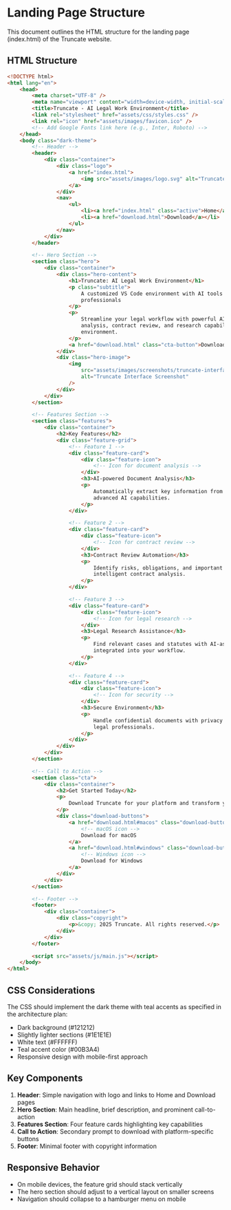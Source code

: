 # Landing Page Structure

This document outlines the HTML structure for the landing page (index.html) of the Truncate website.

## HTML Structure

```html
<!DOCTYPE html>
<html lang="en">
	<head>
		<meta charset="UTF-8" />
		<meta name="viewport" content="width=device-width, initial-scale=1.0" />
		<title>Truncate - AI Legal Work Environment</title>
		<link rel="stylesheet" href="assets/css/styles.css" />
		<link rel="icon" href="assets/images/favicon.ico" />
		<!-- Add Google Fonts link here (e.g., Inter, Roboto) -->
	</head>
	<body class="dark-theme">
		<!-- Header -->
		<header>
			<div class="container">
				<div class="logo">
					<a href="index.html">
						<img src="assets/images/logo.svg" alt="Truncate Logo" />
					</a>
				</div>
				<nav>
					<ul>
						<li><a href="index.html" class="active">Home</a></li>
						<li><a href="download.html">Download</a></li>
					</ul>
				</nav>
			</div>
		</header>

		<!-- Hero Section -->
		<section class="hero">
			<div class="container">
				<div class="hero-content">
					<h1>Truncate: AI Legal Work Environment</h1>
					<p class="subtitle">
						A customized VS Code environment with AI tools for legal
						professionals
					</p>
					<p>
						Streamline your legal workflow with powerful AI-assisted document
						analysis, contract review, and research capabilities in a secure
						environment.
					</p>
					<a href="download.html" class="cta-button">Download Now</a>
				</div>
				<div class="hero-image">
					<img
						src="assets/images/screenshots/truncate-interface.png"
						alt="Truncate Interface Screenshot"
					/>
				</div>
			</div>
		</section>

		<!-- Features Section -->
		<section class="features">
			<div class="container">
				<h2>Key Features</h2>
				<div class="feature-grid">
					<!-- Feature 1 -->
					<div class="feature-card">
						<div class="feature-icon">
							<!-- Icon for document analysis -->
						</div>
						<h3>AI-powered Document Analysis</h3>
						<p>
							Automatically extract key information from legal documents with
							advanced AI capabilities.
						</p>
					</div>

					<!-- Feature 2 -->
					<div class="feature-card">
						<div class="feature-icon">
							<!-- Icon for contract review -->
						</div>
						<h3>Contract Review Automation</h3>
						<p>
							Identify risks, obligations, and important clauses with
							intelligent contract analysis.
						</p>
					</div>

					<!-- Feature 3 -->
					<div class="feature-card">
						<div class="feature-icon">
							<!-- Icon for legal research -->
						</div>
						<h3>Legal Research Assistance</h3>
						<p>
							Find relevant cases and statutes with AI-assisted research tools
							integrated into your workflow.
						</p>
					</div>

					<!-- Feature 4 -->
					<div class="feature-card">
						<div class="feature-icon">
							<!-- Icon for security -->
						</div>
						<h3>Secure Environment</h3>
						<p>
							Handle confidential documents with privacy controls designed for
							legal professionals.
						</p>
					</div>
				</div>
			</div>
		</section>

		<!-- Call to Action -->
		<section class="cta">
			<div class="container">
				<h2>Get Started Today</h2>
				<p>
					Download Truncate for your platform and transform your legal workflow.
				</p>
				<div class="download-buttons">
					<a href="download.html#macos" class="download-button">
						<!-- macOS icon -->
						Download for macOS
					</a>
					<a href="download.html#windows" class="download-button">
						<!-- Windows icon -->
						Download for Windows
					</a>
				</div>
			</div>
		</section>

		<!-- Footer -->
		<footer>
			<div class="container">
				<div class="copyright">
					<p>&copy; 2025 Truncate. All rights reserved.</p>
				</div>
			</div>
		</footer>

		<script src="assets/js/main.js"></script>
	</body>
</html>
```

## CSS Considerations

The CSS should implement the dark theme with teal accents as specified in the architecture plan:

- Dark background (#121212)
- Slightly lighter sections (#1E1E1E)
- White text (#FFFFFF)
- Teal accent color (#00B3A4)
- Responsive design with mobile-first approach

## Key Components

1. **Header**: Simple navigation with logo and links to Home and Download pages
2. **Hero Section**: Main headline, brief description, and prominent call-to-action
3. **Features Section**: Four feature cards highlighting key capabilities
4. **Call to Action**: Secondary prompt to download with platform-specific buttons
5. **Footer**: Minimal footer with copyright information

## Responsive Behavior

- On mobile devices, the feature grid should stack vertically
- The hero section should adjust to a vertical layout on smaller screens
- Navigation should collapse to a hamburger menu on mobile
